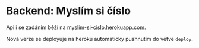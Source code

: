 # Backend: Myslím si číslo

Api i se zadáním běží na [myslim-si-cislo.herokuapp.com](https://myslim-si-cislo.herokuapp.com/).

Nová verze se deployuje na heroku automaticky pushnutím do větve `deploy`.
